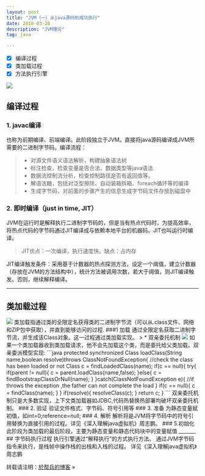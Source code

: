 ```yaml
---
layout: post
title: "JVM（一）从java源码到成功执行"
date: 2018-03-28 
description: "JVM理论"
tag: java  

---     
```


- [x] 编译过程
- [x] 类加载过程
- [x] 方法执行引擎

<img src="{{site.baseurl}}/images/posts/compiler.JPG"/>



## 编译过程

### 1. javac编译
也称为前期编译、前端编译。此阶段独立于JVM。直接将java源码编译成JVM所需要的二进制字节码。编译流程：
> * 对源文件语义语法解析，构建抽象语法树
> * 标注检查，检查变量是否合法、数据类型等java语法
> * 数据流控制流分析，检查控制路径是否有返回值等。
> * 解语法糖，包括对泛型擦除、自动装箱拆箱、foreach循环等的编译
> * 生成字节码，对前面的步骤产生的信息生成字节码文件存放到磁盘中

### 2. 即时编译（just in time, JIT）
JVM在运行时是解释执行二进制字节码的，但是当有热点代码时，为提高效率，将热点代码的字节码通过JIT编译成与依赖本地平台的机器码。JIT也叫运行时编译。

> JIT优点：一次编译，执行速度快。缺点：占内存

JIT编译触发条件：采用基于计数器的热点探测方法，设定一个阈值，建立计数器（存放在JVM的方法结构中），统计方法被调用次数，若大于阈值，则JIT编译触发。否则，继续解释编译。
____
## 类加载过程
<img src="{{site.baseurl}}/images/posts/classLoad.JPG"/>
类加载指通过类的全限定名获得类的二进制字节流（可以从.class文件、网络和ZIP包中获取），并直到能够访问的过程.
###1 加载
通过全限定名获取二进制字节流，并生成该Class对象。这一过程通过类加载实现。
> * 双亲委托机制

<img src="{{site.baseurl}}/images/posts/shuangqin.JPG"/>
如果一个类加载器收到类加载请求，他不会先加载这个类，而是委托给父类加载。双亲委派模型实现:
```java
protected synchronized Class<?> loadClass(String name,boolean resolve)throws ClassNotFoundException{
    //check the class has been loaded or not
    Class c = findLoadedClass(name);
    if(c == null){
        try{
            if(parent != null){
                c = parent.loadClass(name,false);
            }else{
                c = findBootstrapClassOrNull(name);
            }
        }catch(ClassNotFoundException e){
            //if throws the exception ,the father can not complete the load
        }
        if(c == null){
            c = findClass(name);
        }
    }
    if(resolve){
        resolveClass(c);
    }
    return c;
}
```
双亲委托机制只是大多数实现，上下文类加载器如JDBC,代码热替换热部署均破坏双亲委托机制。
### 2. 验证
验证文件格式、字节码、符号引用等
### 3. 准备
为静态变量赋初值，如int=0;reference=null;
### 4. 解析
解析将是JVM将字节码中的符号引用替换为直接引用的过程。详见《深入理解java虚拟机》周志鹏。
### 5.初始化
此阶段为类加载的最后阶段，主要为静态变量和静态代码块中的变量赋值
_______
## 字节码执行过程
执行引擎通过“解释执行”的方式执行方法。
通过JVM字节码指令来执行，是栈帧中操作栈的出栈和入栈的过程。
详见《深入理解java虚拟机》周志鹏

<br>

转载请注明：[於帮兵的博客](http://yubangbing.github.io) » 